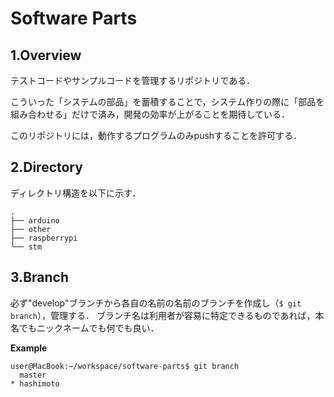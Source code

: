 # Software Parts

## 1.Overview
テストコードやサンプルコードを管理するリポジトリである．

こういった「システムの部品」を蓄積することで，システム作りの際に「部品を組み合わせる」だけで済み，開発の効率が上がることを期待している．

このリポジトリには，動作するプログラムのみpushすることを許可する．

## 2.Directory 

ディレクトリ構造を以下に示す．
```
.
├── arduino
├── other
├── raspberrypi
└── stm
```

## 3.Branch
必ず"develop"ブランチから各自の名前の名前のブランチを作成し（```$ git branch```），管理する．
ブランチ名は利用者が容易に特定できるものであれば，本名でもニックネームでも何でも良い．

**Example**

```
user@MacBook:~/workspace/software-parts$ git branch
  master
* hashimoto
```